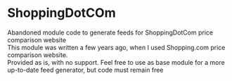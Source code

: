 ShoppingDotCOm
==============

Abandoned module code to generate feeds for ShoppingDotCom price comparison website
<br/>
This module was written a few years ago, when I used Shopping.com price comparison website.
<br/>
Provided as is, with no support. Feel free to use as base module for a more up-to-date feed generator, but code must remain free
